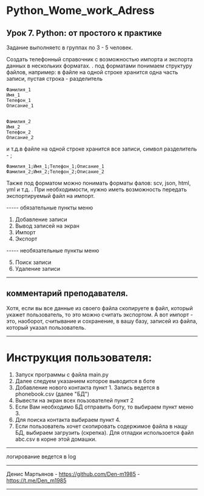 # Python_Wome_work_Adress

## Урок 7. Python: от простого к практике
Задание выполняетс в группах по 3 - 5 человек.

Создать телефонный справочник с возможностью импорта и экспорта данных в нескольких форматах.
.
под форматами понимаем структуру файлов, например: в файле на одной строке хранится одна часть записи, пустая строка - разделитель

    Фамилия_1
    Имя_1
    Телефон_1
    Описание_1


    Фамилия_2
    Имя_2
    Телефон_2
    Описание_2

и т.д.в файле на одной строке хранится все записи, символ разделитель - ;

    Фамилия_1;Имя_1;Телефон_1;Описание_1
    Фамилия_2;Имя_2;Телефон_2;Описание_2

Также под форматом можно понимать форматы фалов: scv, json, html, yml и т.д.
.
При необходимости, нужно иметь возможность передать экспортируемый файл на импорт.

----- обязательные пункты меню
1. Добавление записи
2. Вывод записей на экран
3. Импорт
4. Экспорт

----- необязательные пункты меню

5. Поиск записи
6. Удаление записи
***
## комментарий преподавателя.
Хотя, если вы все данные из своего файла скопируете в файл, который укажет пользователь, то это можно считать экспортом.
А вот импорт - это, наоборот, считывание и сохранение, в вашу базу, записей из файла, который указал пользователь.

***

# Инструкция пользователя:
1. Запуск программы с файла main.py
2. Далее следуем указанием которое выводится в боте
3. Добавление нового контакта пункт 1. Запись ведется в phonebook.csv (далее "БД")
4. Вывести на экран всех поьзователей пункт 2
5. Если Вам необходимо БД отправить боту, то выбираем пункт меню 3.
6. Для поиска контакта выбираем пункт 4. 
7. Если пользователь хочет скопировать содержимое файла в нащу БД, выбираем загрузить (скрепка). Для отладки использоется файл abc.csv в корне этой домашки.
***
логирование ведется в log
***
Денис Мартьянов - https://github.com/Den-m1985  -  https://t.me/Den_m1985 
***
